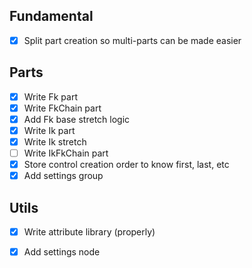 
## Fundamental
- [x] Split part creation so multi-parts can be made easier

## Parts
- [x] Write Fk part
- [x] Write FkChain part
- [x] Add Fk base stretch logic
- [x] Write Ik part
- [x] Write Ik stretch
- [ ] Write IkFkChain part
- [x] Store control creation order to know first, last, etc
- [x] Add settings group

## Utils
- [x] Write attribute library (properly)
- [x] Add settings node


